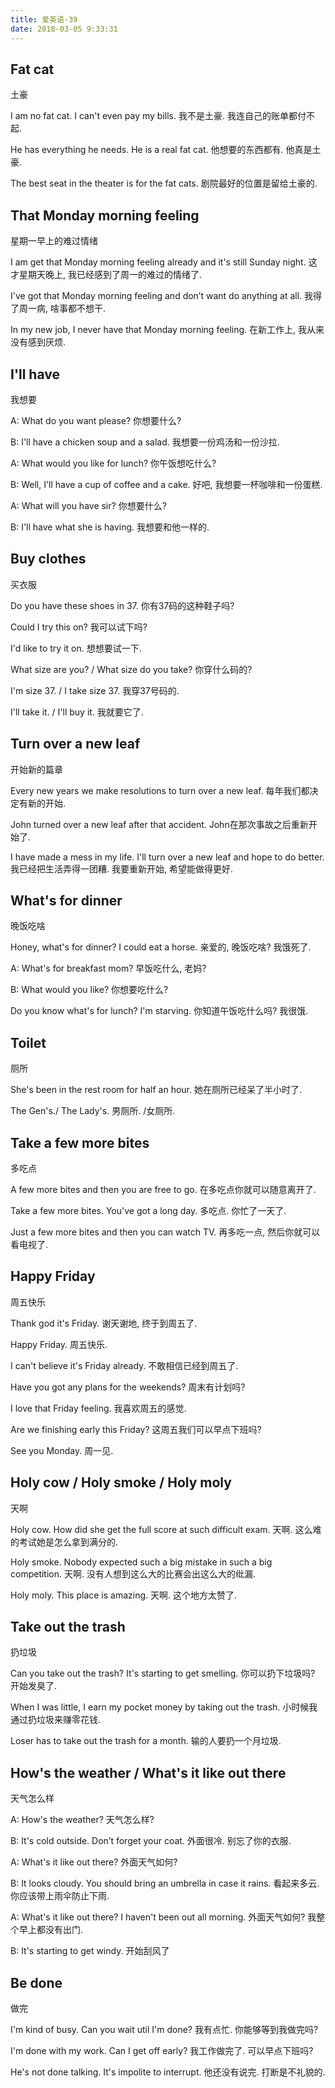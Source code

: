 ```yaml
---
title: 爱英语-39
date: 2018-03-05 9:33:31
---
```


## Fat cat
土豪

I am no fat cat. I can't even pay my bills.
我不是土豪. 我连自己的账单都付不起.

He has everything he needs. He is a real fat cat.
他想要的东西都有. 他真是土豪.

The best seat in the theater is for the fat cats.
剧院最好的位置是留给土豪的.

## That Monday morning feeling
星期一早上的难过情绪

I am get that Monday morning feeling already and it's still Sunday night.
这才星期天晚上, 我已经感到了周一的难过的情绪了.

I've got that Monday morning feeling and don’t want do anything at all.
我得了周一病, 啥事都不想干.

In my new job, I never have that Monday morning feeling.
在新工作上, 我从来没有感到厌烦.

## I'll have
我想要

A: What do you want please?
你想要什么?

B: I'll have a chicken soup and a salad.
我想要一份鸡汤和一份沙拉.

A: What would you like for lunch?
你午饭想吃什么?

B: Well, I'll have a cup of coffee and a cake.
好吧, 我想要一杯咖啡和一份蛋糕.

A: What will you have sir?
你想要什么?

B: I'll have what she is having.
我想要和他一样的.

## Buy clothes
买衣服

Do you have these shoes in 37.
你有37码的这种鞋子吗?

Could I try this on?
我可以试下吗?

I'd like to try it on.
想想要试一下.

What size are you? / What size do you take?
你穿什么码的?

I'm size 37. / I take size 37.
我穿37号码的.

I'll take it. / I'll buy it.
我就要它了.

## Turn over a new leaf
开始新的篇章

Every new years we make resolutions to turn over a new leaf.
每年我们都决定有新的开始.

John turned over a new leaf after that accident.
John在那次事故之后重新开始了.

I have made a mess in my life. I'll turn over a new leaf and hope to do better.
我已经把生活弄得一团糟. 我要重新开始, 希望能做得更好.

## What's for dinner
晚饭吃啥

Honey, what's for dinner? I could eat a horse.
亲爱的, 晚饭吃啥? 我饿死了.

A: What's for breakfast mom?
早饭吃什么, 老妈?

B: What would you like?
你想要吃什么?

Do you know what's for lunch? I'm starving.
你知道午饭吃什么吗? 我很饿.

## Toilet
厕所

She's been in the rest room for half an hour.
她在厕所已经呆了半小时了.

The Gen's./ The Lady's.
男厕所. /女厕所.

## Take a few more bites
多吃点

A few more bites and then you are free to go.
在多吃点你就可以随意离开了.

Take a few more bites. You've got a long day.
多吃点. 你忙了一天了.

Just a few more bites and then you can watch TV.
再多吃一点, 然后你就可以看电视了.

## Happy Friday
周五快乐

Thank god it's Friday.
谢天谢地, 终于到周五了.

Happy Friday.
周五快乐.

I can't believe it's Friday already.
不敢相信已经到周五了.

Have you got any plans for the weekends?
周末有计划吗?

I love that Friday feeling.
我喜欢周五的感觉.

Are we finishing early this Friday?
这周五我们可以早点下班吗?

See you Monday.
周一见.

## Holy cow / Holy smoke / Holy moly
天啊

Holy cow. How did she get the full score at such difficult exam.
天啊. 这么难的考试她是怎么拿到满分的.

Holy smoke. Nobody expected such a big mistake in such a big competition.
天啊. 没有人想到这么大的比赛会出这么大的纰漏.

Holy moly. This place is amazing.
天啊. 这个地方太赞了.

## Take out the trash
扔垃圾

Can you take out the trash? It's starting to get smelling.
你可以扔下垃圾吗? 开始发臭了.

When I was little, I earn my pocket money by taking out the trash.
小时候我通过扔垃圾来赚零花钱.

Loser has to take out the trash for a month.
输的人要扔一个月垃圾.

## How's the weather / What's it like out there
天气怎么样

A: How's the weather?
天气怎么样?

B: It's cold outside. Don’t forget your coat.
外面很冷. 别忘了你的衣服.

A: What's it like out there?
外面天气如何?

B: It looks cloudy. You should bring an umbrella in case it rains.
看起来多云. 你应该带上雨伞防止下雨.

A: What's it like out there? I haven't been out all morning.
外面天气如何? 我整个早上都没有出门.

B: It's starting to get windy.
开始刮风了

## Be done
做完

I'm kind of busy. Can you wait util I'm done?
我有点忙. 你能够等到我做完吗?

I'm done with my work. Can I get off early?
我工作做完了. 可以早点下班吗?

He's not done talking. It's impolite to interrupt.
他还没有说完. 打断是不礼貌的.